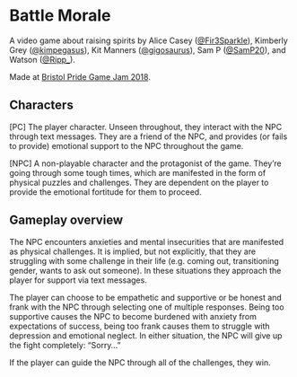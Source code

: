 # Battle Morale
A video game about raising spirits by Alice Casey ([@Fir3Sparkle](https://twitter.com/fir3sparkle)), Kimberly Grey ([@kimpegasus](https://twitter.com/kimpegasus)), Kit Manners ([@gigosaurus](https://twitter.com/gigosaurus)), Sam P  ([@SamP20](https://twitter.com/SamP20)), and Watson ([@Ripp_](https://twitter.com/ripp_)).

Made at [Bristol Pride Game Jam 2018](https://bristolepridegamejam.itch.io).

## Characters

[PC]
The player character. Unseen throughout, they interact with the NPC through text messages. They are a friend of the NPC, and provides (or fails to provide) emotional support to the NPC throughout the game. 

[NPC]
A non-playable character and the protagonist of the game. They’re going through some tough times, which are manifested in the form of physical puzzles and challenges. They are dependent on the player to provide the emotional fortitude for them to proceed. 

## Gameplay overview

The NPC encounters anxieties and mental insecurities that are manifested as physical challenges. It is implied, but not explicitly, that they are struggling with some challenge in their life (e.g. coming out, transitioning gender, wants to ask out someone). In these situations they approach the player for support via text messages. 

The player can choose to be empathetic and supportive or be honest and frank with the NPC through selecting one of multiple responses. Being too supportive causes the NPC to become burdened with anxiety from expectations of success, being too frank causes them to struggle with depression and emotional neglect. In either situation, the NPC will give up the fight completely: “Sorry…”

If the player can guide the NPC through all of the challenges, they win. 
